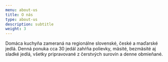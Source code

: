 ```yaml
---
menu: about-us
title: O nás
type: about-us
description: subtitle
weight: 3
---
```

<p class="lead main text-center">Domáca kuchyňa zameraná na regionálne slovenské, české a maďarské jedlá. Denná ponuka cca 30 jedál zahŕňa polievky, mäsité, bezmäsité aj sladké jedlá, všetky pripravované z čerstvých surovín a denne obmieňané.</p>